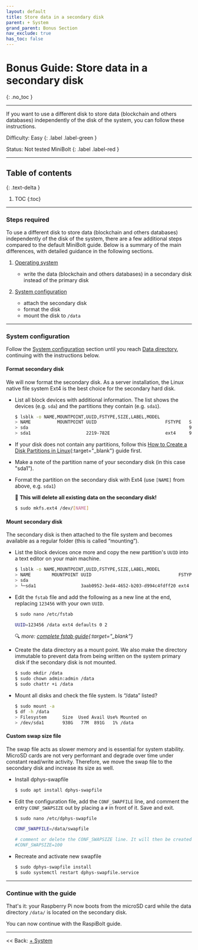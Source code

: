 ```yaml
---
layout: default
title: Store data in a secondary disk
parent: + System
grand_parent: Bonus Section
nav_exclude: true
has_toc: false
---
```

<!-- markdownlint-disable MD014 MD022 MD025 MD033 MD040 -->

# Bonus Guide: Store data in a secondary disk

{: .no_toc }

---

If you want to use a different disk to store data (blockchain and others databases) independently of the disk of the system, you can follow these instructions.

Difficulty: Easy
{: .label .label-green }

Status: Not tested MiniBolt
{: .label .label-red }

---

## Table of contents
{: .text-delta }

1. TOC
{:toc}

---

### Steps required

To use a different disk to store data (blockchain and others databases) independently of the disk of the system, there are a few additional steps compared to the default MiniBolt guide.
Below is a summary of the main differences, with detailed guidance in the following sections.

1. [Operating system](../../system/operating-system.md)

    * write the data (blockchain and others databases) in a secondary disk instead of the primary disk

1. [System configuration](../../system/system-configuration.md)

    * attach the secondary disk
    * format the disk
    * mount the disk to `/data`

---

### System configuration

Follow the [System configuration](../../system/configuration.md) section until you reach [Data directory](../../system/configuration.md#data-directory), continuing with the instructions below.

#### Format secondary disk

We will now format the secondary disk.
As a server installation, the Linux native file system Ext4 is the best choice for the secondary hard disk.

* List all block devices with additional information.
  The list shows the devices (e.g. `sda`) and the partitions they contain (e.g. `sda1`).

  ```sh
  $ lsblk -o NAME,MOUNTPOINT,UUID,FSTYPE,SIZE,LABEL,MODEL
  > NAME          MOUNTPOINT UUID                          FSTYPE   SIZE    LABEL  MODEL
  > sda                                                             931.5G         Ext_SSD
  > sda1                     2219-782E                     ext4     931.5G
  ```

* If your disk does not contain any partitions, follow this [How to Create a Disk Partitions in Linux](https://www.tecmint.com/create-disk-partitions-in-linux/){:target="_blank"} guide first.

* Make a note of the partition name of your secondary disk (in this case "sda1").

* Format the partition on the secondary disk with Ext4 (use `[NAME]` from above, e.g. `sda1`)

  🚨 **This will delete all existing data on the secondary disk!**

  ```sh
  $ sudo mkfs.ext4 /dev/[NAME]
  ```

#### Mount secondary disk

The secondary disk is then attached to the file system and becomes available as a regular folder (this is called “mounting”).

* List the block devices once more and copy the new partition's `UUID` into a text editor on your main machine.

  ```sh
  $ lsblk -o NAME,MOUNTPOINT,UUID,FSTYPE,SIZE,LABEL,MODEL
  > NAME        MOUNTPOINT UUID                                 FSTYPE   SIZE LABEL  MODEL
  > sda                                                                931.5G        Ext_SSD
  > └─sda1                 3aab0952-3ed4-4652-b203-d994c4fdff20 ext4   931.5G
  ```

* Edit the `fstab` file and add the following as a new line at the end, replacing `123456` with your own `UUID`.

  ```sh
  $ sudo nano /etc/fstab
  ```

  ```sh
  UUID=123456 /data ext4 defaults 0 2
  ```

  🔍 *more: [complete fstab guide](https://linuxconfig.org/how-fstab-works-introduction-to-the-etc-fstab-file-on-linux){:target="_blank"}*

* Create the data directory as a mount point.
  We also make the directory immutable to prevent data from being written on the system primary disk if the secondary disk is not mounted.

  ```sh
  $ sudo mkdir /data
  $ sudo chown admin:admin /data
  $ sudo chattr +i /data
  ```

* Mount all disks and check the file system.
  Is “/data” listed?

  ```sh
  $ sudo mount -a
  $ df -h /data
  > Filesystem      Size  Used Avail Use% Mounted on
  > /dev/sda1       938G   77M  891G   1% /data
  ```

#### Custom swap size file

The swap file acts as slower memory and is essential for system stability.
MicroSD cards are not very performant and degrade over time under constant read/write activity.
Therefore, we move the swap file to the secondary disk and increase its size as well.

* Install dphys-swapfile

  ```sh
  $ sudo apt install dphys-swapfile
  ```

* Edit the configuration file, add the `CONF_SWAPFILE` line, and comment the entry `CONF_SWAPSIZE` out by placing a `#` in front of it.
  Save and exit.

  ```sh
  $ sudo nano /etc/dphys-swapfile
  ```

  ```sh
  CONF_SWAPFILE=/data/swapfile

  # comment or delete the CONF_SWAPSIZE line. It will then be created dynamically
  #CONF_SWAPSIZE=100
  ```

* Recreate and activate new swapfile

  ```sh
  $ sudo dphys-swapfile install
  $ sudo systemctl restart dphys-swapfile.service
  ```

---

### Continue with the guide

That's it: your Raspberry Pi now boots from the microSD card while the data directory `/data/` is located on the secondary disk.

You can now continue with the RaspiBolt guide.

---

<< Back: [+ System](index.md)

